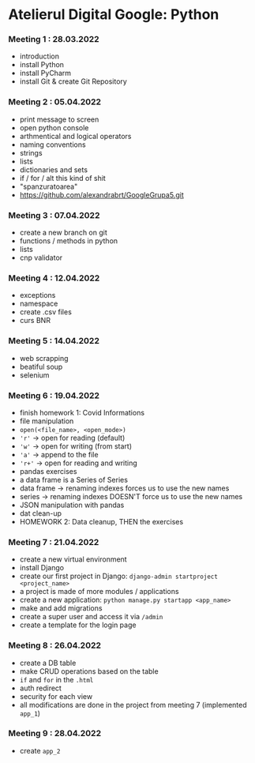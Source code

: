 # Atelierul Digital Google: Python

### Meeting 1 : 28.03.2022

- introduction
- install Python
- install PyCharm
- install Git & create Git Repository

### Meeting 2 : 05.04.2022

- print message to screen
- open python console
- arthmentical and logical operators
- naming conventions
- strings
- lists
- dictionaries and sets
- if / for / alt this kind of shit
- "spanzuratoarea"
- https://github.com/alexandrabrt/GoogleGrupa5.git

### Meeting 3 : 07.04.2022

- create a new branch on git
- functions / methods in python
- lists
- cnp validator

### Meeting 4 : 12.04.2022

- exceptions
- namespace
- create .csv files
- curs BNR

### Meeting 5 : 14.04.2022

- web scrapping
- beatiful soup
- selenium

### Meeting 6 : 19.04.2022

- finish homework 1: Covid Informations
- file manipulation
- `open(<file_name>, <open_mode>)`
- `'r'` -> open for reading (default)
- `'w'` -> open for writing (from start)
- `'a'` -> append to the file
- `'r+'` -> open for reading and writing
- pandas exercises
- a data frame is a Series of Series
- data frame -> renaming indexes forces us to use the new names
- series -> renaming indexes DOESN'T force us to use the new names
- JSON manipulation with pandas
- dat clean-up
- HOMEWORK 2: Data cleanup, THEN the exercises

### Meeting 7 : 21.04.2022

- create a new virtual environment
- install Django
- create our first project in Django: `django-admin startproject <project_name>`
- a project is made of more modules / applications
- create a new application: `python manage.py startapp <app_name>`
- make and add migrations
- create a super user and access it via `/admin`
- create a template for the login page

### Meeting 8 : 26.04.2022

- create a DB table
- make CRUD operations based on the table
- `if` and `for` in the `.html`
- auth redirect
- security for each view
- all modifications are done in the project from meeting 7 (implemented `app_1`)

### Meeting 9 : 28.04.2022

- create `app_2`
